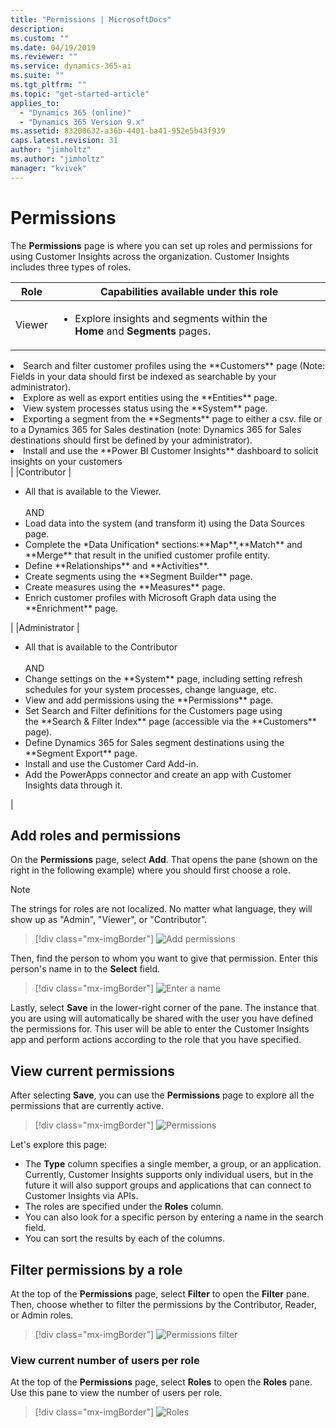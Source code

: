 ```yaml
---
title: "Permissions | MicrosoftDocs"
description: 
ms.custom: ""
ms.date: 04/19/2019
ms.reviewer: ""
ms.service: dynamics-365-ai
ms.suite: ""
ms.tgt_pltfrm: ""
ms.topic: "get-started-article"
applies_to: 
  - "Dynamics 365 (online)"
  - "Dynamics 365 Version 9.x"
ms.assetid: 83200632-a36b-4401-ba41-952e5b43f939
caps.latest.revision: 31
author: "jimholtz"
ms.author: "jimholtz"
manager: "kvivek"
---
```

# Permissions

The **Permissions** page is where you can set up roles and permissions for using Customer Insights across the organization. Customer Insights includes three types of roles. 

|Role  |Capabilities available under this role  |
|---------|---------|
|Viewer     | <ul><li>Explore insights and segments within the **Home** and **Segments** pages.</li>
<li>Search and filter customer profiles using the **Customers** page (Note: Fields in your data should first be indexed as searchable by your administrator).</li>
<li>Explore as well as export entities using the **Entities** page.</li> <li>View system processes status using the **System** page.</li> <li>Exporting a segment from the **Segments** page to either a csv. file or to a Dynamics 365 for Sales destination (note: Dynamics 365 for Sales destinations should first be defined by your administrator).</li>
<li>Install and use the **Power BI Customer Insights** dashboard to solicit insights on your customers</li></ul>   |
|Contributor     | <ul><li>All that is available to the Viewer.</li><br />AND<br /><li>Load data into the system (and transform it) using the Data Sources
page.</li><li> Complete the *Data Unification* sections:**Map**,**Match** and **Merge** that result in the unified customer profile entity.</li> <li>Define **Relationships** and **Activities**.</li> <li>Create segments using the **Segment Builder** page.</li> <li>Create measures using the **Measures** page.</li> <li>Enrich customer profiles with Microsoft Graph data using the **Enrichment** page.</li></ul> |
|Administrator     | <ul><li>All that is available to the Contributor</li> <br />AND<br /><li> Change settings on the **System** page, including setting refresh schedules for your system processes, change language, etc. </li> <li>View and add permissions using the **Permissions** page.</li> <li>Set Search and Filter definitions for the Customers page using the **Search & Filter Index** page (accessible via the **Customers** page).</li> <li>Define Dynamics 365 for Sales segment destinations using the **Segment Export** page. </li><li>
Install and use the Customer Card Add-in.</li> <li>Add the PowerApps connector and create an app with Customer Insights data through it.</li></ul>     |
 
## Add roles and permissions

On the **Permissions** page, select **Add**. That opens the pane (shown on the right in the following example) where you should first choose a role. 

>[!NOTE]
>The strings for roles are not localized. No matter what language, they will show up as "Admin", "Viewer", or "Contributor".

> [!div class="mx-imgBorder"] 
> ![](media/add-permissions.png "Add permissions")
 
Then, find the person to whom you want to give that permission. Enter this person's name in to the **Select** field.

> [!div class="mx-imgBorder"] 
> ![](media/permissions-roles.png "Enter a name")

Lastly, select **Save** in the lower-right corner of the pane. The instance that you are using will automatically be shared with the user you have defined the permissions for. This user will be able to enter the Customer Insights app and perform actions according to the role that you have specified.
 
## View current permissions

After selecting **Save**, you can use the **Permissions** page to explore all the permissions that are currently active.

> [!div class="mx-imgBorder"] 
> ![](media/permissions.png "Permissions")

Let's explore this page:

- The **Type** column specifies a single member, a group, or an application. Currently, Customer Insights supports only individual users, but in the future it will also support groups and applications that can connect to Customer Insights via APIs.
- The roles are specified under the **Roles** column.
- You can also look for a specific person by entering a name in the search field.
- You can sort the results by each of the columns.   

## Filter permissions by a role

At the top of the **Permissions** page, select **Filter** to open the **Filter** pane. Then, choose whether to filter the permissions by the Contributor, Reader, or Admin roles.

> [!div class="mx-imgBorder"] 
> ![](media/permissions-filter.png "Permissions filter")

### View current number of users per role

At the top of the **Permissions** page, select **Roles** to open the **Roles** pane. Use this pane to view the number of users per role.

> [!div class="mx-imgBorder"] 
> ![](media/permissions-roles2.png "Roles")
